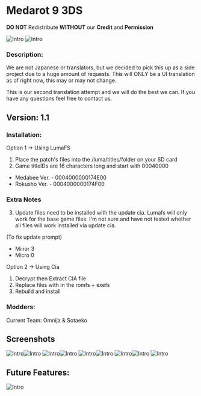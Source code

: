 # Medarot 9 3DS
**DO NOT** Redistribute **WITHOUT** our **Credit** and **Permission**

![Intro](/docs/intro.png) ![Intro](/docs/intro-2.png)

### Description:
We are not Japanese or translators, but we decided to pick this up as a side 
project due to a huge amount of requests.
This will ONLY be a UI translation as of right now, this may or may not change.

This is our second translation attempt and we will do the best we can.
If you have any questions feel free to contact us.

## Version: 1.1

### Installation:
Option 1 -> Using LumaFS
1. Place the patch's files into the /luma/titles/<titleID>folder on your SD card
2. Game titleIDs are 16 characters long and start with 00040000
- Medabee Ver. - 0004000000174E00
- Rokusho Ver. - 0004000000174F00

### Extra Notes
3. Update files need to be installed with the update cia. Lumafs
will only work for the base game files. I'm not sure and have not
tested whether all files will work installed via update cia.

(To fix update prompt)
- Minor 3 
- Micro 0

Option 2 -> Using Cia
1. Decrypt then Extract CIA file
2. Replace files with in the romfs + exefs
3. Rebuild and install

### Modders:
Current Team:
Omnija & Sotaeko

## Screenshots

![Intro](/docs/menu.png)![Intro](/docs/profile.png)
![Intro](/docs/medal.png)![Intro](/docs/stats.png)
![Intro](/docs/robattle.png)![Intro](/docs/robattle2.png)
![Intro](/docs/shop.png)![Intro](/docs/network.png)
![Intro](/docs/popup.png)

## Future Features:
![Intro](/docs/swapf.png)
